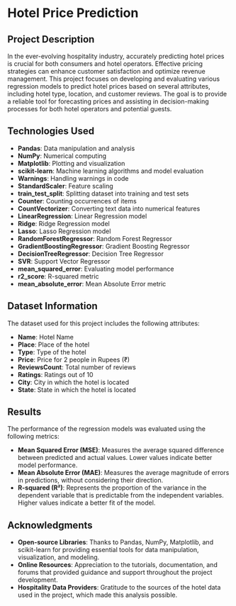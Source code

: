# Hotel Price Prediction

## Project Description

In the ever-evolving hospitality industry, accurately predicting hotel prices is crucial for both consumers and hotel operators. Effective pricing strategies can enhance customer satisfaction and optimize revenue management. This project focuses on developing and evaluating various regression models to predict hotel prices based on several attributes, including hotel type, location, and customer reviews. The goal is to provide a reliable tool for forecasting prices and assisting in decision-making processes for both hotel operators and potential guests.

## Technologies Used

- **Pandas**: Data manipulation and analysis
- **NumPy**: Numerical computing
- **Matplotlib**: Plotting and visualization
- **scikit-learn**: Machine learning algorithms and model evaluation
- **Warnings**: Handling warnings in code
- **StandardScaler**: Feature scaling
- **train_test_split**: Splitting dataset into training and test sets
- **Counter**: Counting occurrences of items
- **CountVectorizer**: Converting text data into numerical features
- **LinearRegression**: Linear Regression model
- **Ridge**: Ridge Regression model
- **Lasso**: Lasso Regression model
- **RandomForestRegressor**: Random Forest Regressor
- **GradientBoostingRegressor**: Gradient Boosting Regressor
- **DecisionTreeRegressor**: Decision Tree Regressor
- **SVR**: Support Vector Regressor
- **mean_squared_error**: Evaluating model performance
- **r2_score**: R-squared metric
- **mean_absolute_error**: Mean Absolute Error metric

## Dataset Information

The dataset used for this project includes the following attributes:

- **Name**: Hotel Name
- **Place**: Place of the hotel
- **Type**: Type of the hotel
- **Price**: Price for 2 people in Rupees (₹)
- **ReviewsCount**: Total number of reviews
- **Ratings**: Ratings out of 10
- **City**: City in which the hotel is located
- **State**: State in which the hotel is located

## Results

The performance of the regression models was evaluated using the following metrics:

- **Mean Squared Error (MSE)**: Measures the average squared difference between predicted and actual values. Lower values indicate better model performance.
- **Mean Absolute Error (MAE)**: Measures the average magnitude of errors in predictions, without considering their direction.
- **R-squared (R²)**: Represents the proportion of the variance in the dependent variable that is predictable from the independent variables. Higher values indicate a better fit of the model.

## Acknowledgments

- **Open-source Libraries**: Thanks to Pandas, NumPy, Matplotlib, and scikit-learn for providing essential tools for data manipulation, visualization, and modeling.
- **Online Resources**: Appreciation to the tutorials, documentation, and forums that provided guidance and support throughout the project development.
- **Hospitality Data Providers**: Gratitude to the sources of the hotel data used in the project, which made this analysis possible.

